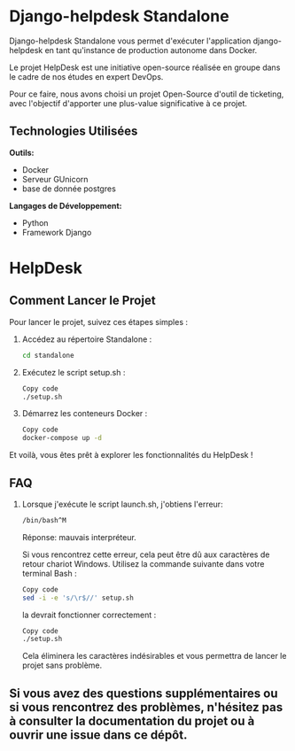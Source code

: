 # Django-helpdesk Standalone

Django-helpdesk Standalone vous permet d'exécuter l'application django-helpdesk en tant qu'instance de production autonome dans Docker.

Le projet HelpDesk est une initiative open-source réalisée en groupe dans le cadre de nos études en expert DevOps.

Pour ce faire, nous avons choisi un projet Open-Source d'outil de ticketing, avec l'objectif d'apporter une plus-value significative à ce projet.

## Technologies Utilisées

**Outils:**

- Docker
- Serveur GUnicorn
- base de donnée postgres

**Langages de Développement:**

- Python
- Framework Django


# HelpDesk

## Comment Lancer le Projet

Pour lancer le projet, suivez ces étapes simples :

1. Accédez au répertoire Standalone :
   ```bash
   cd standalone
   ```
2. Exécutez le script setup.sh :

    ```bash
    Copy code
    ./setup.sh
    ```

3. Démarrez les conteneurs Docker :

    ```bash
    Copy code
    docker-compose up -d
    ```

Et voilà, vous êtes prêt à explorer les fonctionnalités du HelpDesk !

## FAQ

1. Lorsque j'exécute le script launch.sh, j'obtiens l'erreur: 

    ```bash
    /bin/bash^M 
    ```

    Réponse: mauvais interpréteur.
    
    Si vous rencontrez cette erreur, cela peut être dû aux caractères de retour chariot Windows. Utilisez la commande suivante dans votre terminal Bash :

    ```bash
    Copy code
    sed -i -e 's/\r$//' setup.sh
    ```

    la devrait fonctionner correctement :

    ```bash
    Copy code
    ./setup.sh
    ```
    
    Cela éliminera les caractères indésirables et vous permettra de lancer le projet sans problème.

Si vous avez des questions supplémentaires ou si vous rencontrez des problèmes, n'hésitez pas à consulter la documentation du projet ou à ouvrir une issue dans ce dépôt.
-------------------------------

